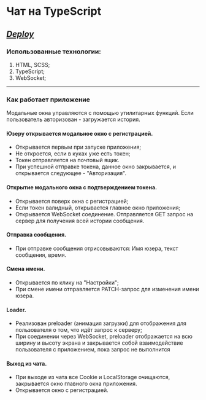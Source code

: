 # Чат на TypeScript
## ***[Deploy](https://46dice.github.io/chat/)***

### Использованные технологии: 
1. HTML, SCSS;
2. TypeScript;
3. WebSocket;
___
### Как работает приложение
Модальные окна управляются с помощью утилитарных функций.
Если пользователь авторизован - загружается история.

#### Юзеру открывается модальное окно с регистрацией.
- Открывается первым при запуске приложения;
- Не откроется, если в куках уже есть токен;
- Токен отправляется на почтовый ящик.
- При успешной отправке токена, данное окно закрывается, и открывается следующее - "Авторизация".

#### Открытие модального окна с подтверждением токена.
- Открывается поверх окна с регистрацией;
- Если токен валидный, открывается главное окно приложения;
- Открывается WebSocket соединение. Отправляется GET запрос на сервер для получения всей истории сообщения.

#### Отправка сообщения.
- При отправке сообщения отрисовываются: Имя юзера, текст сообщения, время.

#### Смена имени.
- Открывается по клику на "Настройки";
- При смене имени отправляется PATCH-запрос для изменения имени юзера.

#### Loader.
- Реализован preloader (анимация загрузки) для отображения для пользователя о том, что идёт запрос к серверу;
- При соединении через WebSocket, preloader отображается на всю ширину и высоту экрана и закрывается собой взаимодействие пользователя с приложением, пока запрос не выполнится

#### Выход из чата.
- При выходе из чата все Cookie и LocalStorage очищаются, закрывается окно главного окна приложения.
- Открывается окно с регистрацией.



